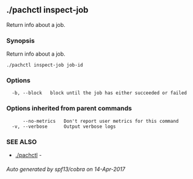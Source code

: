 ## ./pachctl inspect-job

Return info about a job.

### Synopsis


Return info about a job.

```
./pachctl inspect-job job-id
```

### Options

```
  -b, --block   block until the job has either succeeded or failed
```

### Options inherited from parent commands

```
      --no-metrics   Don't report user metrics for this command
  -v, --verbose      Output verbose logs
```

### SEE ALSO
* [./pachctl](./pachctl.md)	 - 

###### Auto generated by spf13/cobra on 14-Apr-2017
